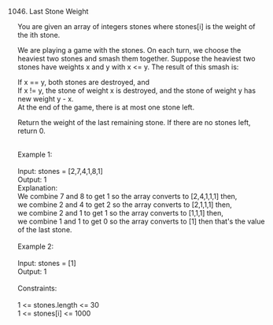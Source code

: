 1046. Last Stone Weight<br>

You are given an array of integers stones where stones[i] is the weight of the ith stone.<br>

We are playing a game with the stones. On each turn, we choose the heaviest two stones and smash them together. Suppose the heaviest two stones have weights x and y with x <= y. The result of this smash is:<br>

If x == y, both stones are destroyed, and<br>
If x != y, the stone of weight x is destroyed, and the stone of weight y has new weight y - x.<br>
At the end of the game, there is at most one stone left.<br>

Return the weight of the last remaining stone. If there are no stones left, return 0.<br>

<br>
Example 1:<br>
<br>
Input: stones = [2,7,4,1,8,1]<br>
Output: 1<br>
Explanation:<br>
We combine 7 and 8 to get 1 so the array converts to [2,4,1,1,1] then,<br>
we combine 2 and 4 to get 2 so the array converts to [2,1,1,1] then,<br>
we combine 2 and 1 to get 1 so the array converts to [1,1,1] then,<br>
we combine 1 and 1 to get 0 so the array converts to [1] then that's the value of the last stone.<br>
<br>
Example 2:<br>
<br>
Input: stones = [1]<br>
Output: 1<br>
 
<br>
Constraints:<br>
<br>
1 <= stones.length <= 30<br>
1 <= stones[i] <= 1000<br>

